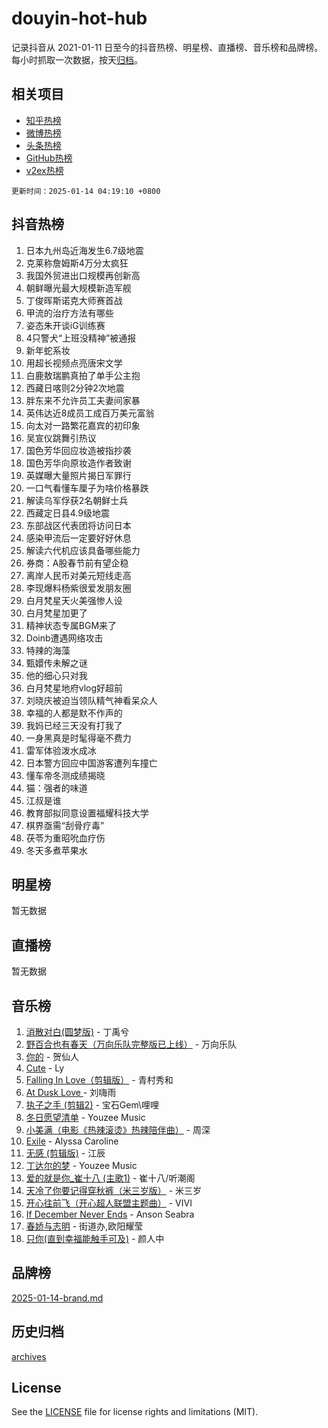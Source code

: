 # douyin-hot-hub

记录抖音从 2021-01-11 日至今的抖音热榜、明星榜、直播榜、音乐榜和品牌榜。每小时抓取一次数据，按天[归档](archives)。

## 相关项目

- [知乎热榜](https://github.com/lonnyzhang423/zhihu-hot-hub)
- [微博热榜](https://github.com/lonnyzhang423/weibo-hot-hub)
- [头条热榜](https://github.com/lonnyzhang423/toutiao-hot-hub)
- [GitHub热榜](https://github.com/lonnyzhang423/github-hot-hub)
- [v2ex热榜](https://github.com/lonnyzhang423/v2ex-hot-hub)


`更新时间：2025-01-14 04:19:10 +0800`

## 抖音热榜

1. 日本九州岛近海发生6.7级地震
1. 克莱称詹姆斯4万分太疯狂
1. 我国外贸进出口规模再创新高
1. 朝鲜曝光最大规模新造军舰
1. 丁俊晖斯诺克大师赛首战
1. 甲流的治疗方法有哪些
1. 姿态朱开谈iG训练赛
1. 4只警犬“上班没精神”被通报
1. 新年蛇系妆
1. 用超长视频点亮唐宋文学
1. 白鹿敖瑞鹏真拍了单手公主抱
1. 西藏日喀则2分钟2次地震
1. 胖东来不允许员工夫妻间家暴
1. 英伟达近8成员工成百万美元富翁
1. 向太对一路繁花嘉宾的初印象
1. 吴宣仪跳舞引热议
1. 国色芳华回应妆造被指抄袭
1. 国色芳华向原妆造作者致谢
1. 英媒曝大量照片揭日军罪行
1. 一口气看懂车厘子为啥价格暴跌
1. 解读乌军俘获2名朝鲜士兵
1. 西藏定日县4.9级地震
1. 东部战区代表团将访问日本
1. 感染甲流后一定要好好休息
1. 解读六代机应该具备哪些能力
1. 券商：A股春节前有望企稳
1. 离岸人民币对美元短线走高
1. 李现爆料杨紫很爱发朋友圈
1. 白月梵星天火美强惨人设
1. 白月梵星加更了
1. 精神状态专属BGM来了
1. Doinb遭遇网络攻击
1. 特辣的海藻
1. 甄嬛传未解之谜
1. 他的细心只对我
1. 白月梵星地府vlog好超前
1. 刘晓庆被迫当领队精气神看呆众人
1. 幸福的人都是默不作声的
1. 我妈已经三天没有打我了
1. 一身黑真是时髦得毫不费力
1. 雷军体验泼水成冰
1. 日本警方回应中国游客遭列车撞亡
1. 懂车帝冬测成绩揭晓
1. 猫：强者的味道
1. 江叔是谁
1. 教育部拟同意设置福耀科技大学
1. 棋界亟需“刮骨疗毒”
1. 茯苓为重昭吮血疗伤
1. 冬天多煮苹果水

## 明星榜

暂无数据

## 直播榜

暂无数据

## 音乐榜

1. [消散对白(圆梦版)](https://sf5-hl-cdn-tos.douyinstatic.com/obj/tos-cn-ve-2774/og4jB5I5IizzoZVAAAzWgBMAsMDWoArfwBOiFs) - 丁禹兮
1. [野百合也有春天（万向乐队完整版已上线）](https://sf5-hl-cdn-tos.douyinstatic.com/obj/tos-cn-ve-2774/oMnUxhRAMiAGBqDtIPBQ7ACYQZFlJCftcgeDJE) - 万向乐队
1. [你的](https://sf5-hl-cdn-tos.douyinstatic.com/obj/tos-cn-ve-2774/oYuIeKf42jB7sEV6B2upMdpYAgfrQWj0FeRegh) - 贺仙人
1. [Cute](https://sf5-hl-cdn-tos.douyinstatic.com/obj/tos-cn-ve-2774/o4IbIzHWKAAB4wsS5qMBRiiAlEBGTpQRNfFvuo) - Ly
1. [Falling In Love（剪辑版）](https://sf5-hl-cdn-tos.douyinstatic.com/obj/tos-cn-ve-2774/o8ajpA8zzgBPahbBIO8AcKGBLJezFCRd1wfP9f) - 青村秀和
1. [ At Dusk  Love ](https://sf5-hl-cdn-tos.douyinstatic.com/obj/tos-cn-ve-2774/o8CrpCf5CaYgI4ZrtQgMQAFEfuGqNnRSDQAPBc) - 刘嗨雨
1. [执子之手 (剪辑2)](https://sf5-hl-cdn-tos.douyinstatic.com/obj/tos-cn-ve-2774/oUoZLQjCc31XzqsBnBQUNgeKtYPBcgbFDwtfcu) - 宝石Gem\哩哩
1. [冬日愿望清单](https://sf5-hl-cdn-tos.douyinstatic.com/obj/tos-cn-ve-2774/oIIgUOeamCFCVAzxN6MFRLIBlLGpUqQxeeHrLE) - Youzee Music
1. [小美满（电影《热辣滚烫》热辣陪伴曲）](https://sf5-hl-cdn-tos.douyinstatic.com/obj/tos-cn-ve-2774/o0GAn2lSgfZIDUgtevCGDQYnFg4CwnrBaxbTZL) - 周深
1. [Exile](https://sf6-cdn-tos.douyinstatic.com/obj/tos-cn-ve-2774/oYj4gAQTknKE3WW0Je8KGmQ7z1cA4FefwtbufD) - Alyssa Caroline
1. [无感 (剪辑版)](https://sf5-hl-cdn-tos.douyinstatic.com/obj/tos-cn-ve-2774/o0eIsUzJBDlQaQFC5OFlgbMEZC1TFYBftOBn6p) - 江辰
1. [丁达尔的梦](https://sf5-hl-cdn-tos.douyinstatic.com/obj/tos-cn-ve-2774/oMU3WirUZBVQkAC9ccG5P2IQirziZM2RTInUY) - Youzee Music
1. [爱的就是你_崔十八 (主歌1)](https://sf5-hl-cdn-tos.douyinstatic.com/obj/tos-cn-ve-2774/oI5BO5DhFZ6UTcNCnZaOCBLtZ7WIMQGfgnXf5E) - 崔十八/听潮阁
1. [天冷了你要记得穿秋裤（米三岁版）](https://sf3-cdn-tos.douyinstatic.com/obj/tos-cn-ve-2774/oQlIwVIDWiZ6BQilAorS7MA0AgCkQDvcZAdm1) - 米三岁
1. [开心往前飞（开心超人联盟主题曲）](https://sf5-hl-cdn-tos.douyinstatic.com/obj/tos-cn-ve-2774/9d8fb7c82cf1421fb93a9fe925275e0a) - VIVI
1. [If December Never Ends](https://sf5-hl-cdn-tos.douyinstatic.com/obj/tos-cn-ve-2774/oY1IQMoTgCFIBg8RZifyqlBBt1UFgitTYmxeOS) - Anson Seabra
1. [春娇与志明](https://sf5-hl-cdn-tos.douyinstatic.com/obj/tos-cn-ve-2774/e530d8fceb7044b39707d7f9ff54add1) - 街道办,欧阳耀莹
1. [只你(直到幸福能触手可及)](https://sf5-hl-cdn-tos.douyinstatic.com/obj/tos-cn-ve-2774/o0lBkRDzFTeaVSUz3ZZSCBVtZ5DIMQGfgmEAuE) - 颜人中

## 品牌榜

[2025-01-14-brand.md](archives/2025-01-14-brand.md)

## 历史归档

[archives](archives)

## License

See the [LICENSE](LICENSE) file for license rights and limitations (MIT).
